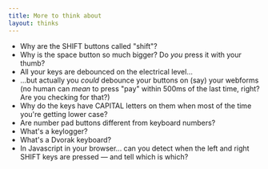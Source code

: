 ```yaml
---
title: More to think about
layout: thinks
---
```



* Why are the SHIFT buttons called "shift"?
* Why is the space button so much bigger? Do _you_ press it with your thumb?
* All your keys are debounced on the electrical level...
* ...but actually you _could_ debounce your buttons on (say) your webforms (no human can _mean_ to press "pay" within 500ms of the last time, right? Are you checking for that?)
* Why do the keys have CAPITAL letters on them when most of the time you're getting lower case?
* Are number pad buttons different from keyboard numbers?
* What's a keylogger?
* What's a Dvorak keyboard?
* In Javascript in your browser... can you detect when the left and right SHIFT keys are pressed — and tell which is which?


